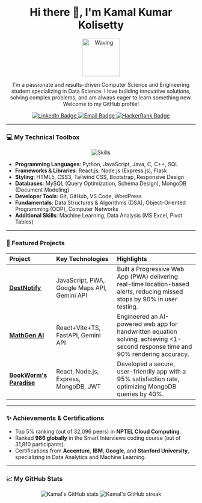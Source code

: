 <h1 align="center">Hi there 👋, I'm Kamal Kumar Kolisetty</h1>

<p align="center">
  <img src="https://media.giphy.com/media/M9shg3Qx18Qc1J4d4y/giphy.gif" alt="Waving" width="100"/>
</p>

<p align="center">
  I'm a passionate and results-driven Computer Science and Engineering student specializing in Data Science. I love building innovative solutions, solving complex problems, and am always eager to learn something new. Welcome to my GitHub profile!
</p>

<p align="center">
  <a href="https://www.linkedin.com/in/kamal-kumar-kolisetty-19b944221" target="_blank">
    <img src="https://img.shields.io/badge/-LinkedIn-blue?style=flat-square&logo=linkedin&logoColor=white" alt="LinkedIn Badge"/>
  </a>
  <a href="mailto:kamalkumarkolisetty@gmail.com">
    <img src="https://img.shields.io/badge/-Email-c14438?style=flat-square&logo=gmail&logoColor=white" alt="Email Badge"/>
  </a>
  <a href="https://www.hackerrank.com/kamalkumarkolis1" target="_blank">
    <img src="https://img.shields.io/badge/-HackerRank-2EC866?style=flat-square&logo=hackerrank&logoColor=white" alt="HackerRank Badge"/>
  </a>
</p>

---

### 💻 My Technical Toolbox

<p align="center">
  <img src="https://skillicons.dev/icons?i=py,js,java,c,cpp,react,nodejs,express,flask,html,css,tailwind,bootstrap,mysql,mongodb,git,github,vscode,wordpress" alt="Skills" />
</p>

* **Programming Languages**: Python, JavaScript, Java, C, C++, SQL
* **Frameworks & Libraries**: React.js, Node.js (Express.js), Flask
* **Styling**: HTML5, CSS3, Tailwind CSS, Bootstrap, Responsive Design
* **Databases**: MySQL (Query Optimization, Schema Design), MongoDB (Document Modeling)
* **Developer Tools**: Git, GitHub, VS Code, WordPress
* **Fundamentals**: Data Structures & Algorithms (DSA), Object-Oriented Programming (OOP), Computer Networks
* **Additional Skills**: Machine Learning, Data Analysis (MS Excel, Pivot Tables)

---

### 🚀 Featured Projects

| Project | Key Technologies | Highlights |
| :--- | :--- | :--- |
| **[DestNotify](https://github.com/kamalkolisetty/DestNotify)** | JavaScript, PWA, Google Maps API, Gemini API | Built a Progressive Web App (PWA) delivering real-time location-based alerts, reducing missed stops by 90% in user testing. |
| **[MathGen AI](https://github.com/kamalkolisetty/kamal-windowsToo)** | React+Vite+TS, FastAPI, Gemini API | Engineered an AI-powered web app for handwritten equation solving, achieving <1-second response time and 90% rendering accuracy. |
| **[BookWorm's Paradise](https://github.com/kamalkolisetty/BookStore)** | React, Node.js, Express, MongoDB, JWT | Developed a secure, user-friendly app with a 95% satisfaction rate, optimizing MongoDB queries by 40%. |

---

### ✨ Achievements & Certifications

* Top 5% ranking (out of 32,096 peers) in **NPTEL Cloud Computing**.
* Ranked **986 globally** in the Smart Interviews coding course (out of 31,810 participants).
* Certifications from **Accenture**, **IBM**, **Google**, and **Stanford University**, specializing in Data Analytics and Machine Learning.

---

### 📈 My GitHub Stats

<p align="center">
  <img src="https://github-readme-stats.vercel.app/api?username=kamalkumarkolis1&show_icons=true&theme=onedark&hide_border=true" alt="Kamal's GitHub stats" />
  <img src="https://github-readme-streak-stats.herokuapp.com/?user=kamalkumarkolis1&theme=onedark&hide_border=true" alt="Kamal's GitHub streak" />
</p>
